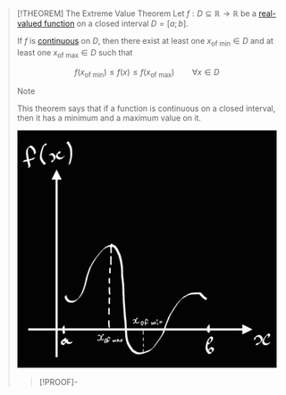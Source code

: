 >[!THEOREM] The Extreme Value Theorem
>Let $f: D \subseteq \mathbb{R} \to \mathbb{R}$ be a [real-valued function](../../Real-Valued%20Function.md) on a closed interval $D = [a;b]$.
>
>If $f$ is [continuous](Continuity%20of%20Real%20Functions.md) on $D$, then there exist at least one $x_{\text{of min}} \in D$ and at least one $x_{\text{of max}} \in D$ such that
>
>$$f(x_{\text{of min}}) \le f(x) \le f(x_{\text{of max}}) \qquad \forall x \in D$$
>
>>[!NOTE]
>>This theorem says that if a function is continuous on a closed interval, then it has a minimum and a maximum value on it.
>
>![Minimum and Maximum of Continuous Functions](Resources/Minimum%20and%20Maximum%20of%20Continuous%20Functions.png)
>
>>[!PROOF]-